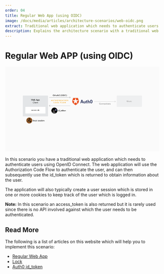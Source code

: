 ```yaml
---
order: 04
title: Regular Web App (using OIDC)
image: /docs/media/articles/architecture-scenarios/web-oidc.png
extract: Traditional web application which needs to authenticate users using OpenID Connect.
description: Explains the architecture scenario with a traditional web application that authenticates users using OpenID Connect.
---
```


# Regular Web APP (using OIDC)

![](/media/articles/architecture-scenarios/web-oidc.png)

In this scenario you have a traditional web application which needs to authenticate users using OpenID Connect. The web application will use the Authorization Code Flow to authenticate the user, and can then subsequently use the id_token which is returned to obtain information about the user.

The application will also typically create a user session which is stored in one or more cookies to keep track of the user which is logged in.

**Note:** In this scenario an access_token is also returned but it is rarely used since there is no API involved against which the user needs to be authenticated.

## Read More

The following is a list of articles on this website which will help you to implement this scenario:

* [Regular Web App](/quickstart/webapp/)
* [Lock](/libraries/lock)
* [Auth0 id_token](/tokens/id_token)
